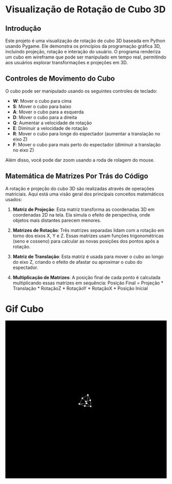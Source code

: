 # Visualização de Rotação de Cubo 3D

## Introdução

Este projeto é uma visualização de rotação de cubo 3D baseada em Python usando Pygame. Ele demonstra os princípios da programação gráfica 3D, incluindo projeção, rotação e interação do usuário. O programa renderiza um cubo em wireframe que pode ser manipulado em tempo real, permitindo aos usuários explorar transformações e projeções em 3D.

## Controles de Movimento do Cubo

O cubo pode ser manipulado usando os seguintes controles de teclado:

- **W**: Mover o cubo para cima
- **S**: Mover o cubo para baixo
- **A**: Mover o cubo para a esquerda
- **D**: Mover o cubo para a direita
- **Q**: Aumentar a velocidade de rotação
- **E**: Diminuir a velocidade de rotação
- **R**: Mover o cubo para longe do espectador (aumentar a translação no eixo Z)
- **F**: Mover o cubo para mais perto do espectador (diminuir a translação no eixo Z)

Além disso, você pode dar zoom usando a roda de rolagem do mouse.

## Matemática de Matrizes Por Trás do Código

A rotação e projeção do cubo 3D são realizadas através de operações matriciais. Aqui está uma visão geral dos principais conceitos matemáticos usados:

1. **Matriz de Projeção**: 
   Esta matriz transforma as coordenadas 3D em coordenadas 2D na tela. Ela simula o efeito de perspectiva, onde objetos mais distantes parecem menores.

2. **Matrizes de Rotação**: 
   Três matrizes separadas lidam com a rotação em torno dos eixos X, Y e Z. Essas matrizes usam funções trigonométricas (seno e cosseno) para calcular as novas posições dos pontos após a rotação.

3. **Matriz de Translação**: 
   Esta matriz é usada para mover o cubo ao longo do eixo Z, criando o efeito de afastar ou aproximar o cubo do espectador.

4. **Multiplicação de Matrizes**: 
   A posição final de cada ponto é calculada multiplicando essas matrizes em sequência:
   Posição Final = Projeção * Translação * RotaçãoZ * RotaçãoY * RotaçãoX * Posição Inicial

# Gif Cubo
![O que é voce](GIFCUBO.gif)
